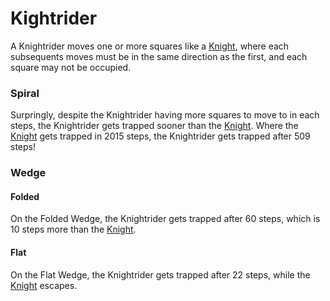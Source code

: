 # Kightrider

A Knightrider moves one or more squares like a [Knight](knight.html),
where each subsequents moves must be in the same direction as the
first, and each square may not be occupied.

### Spiral

Surpringly, despite the Knightrider having more squares to move to in
each steps, the Knightrider gets trapped sooner than the
[Knight](knight.html). Where the [Knight](knight.html) gets trapped
in 2015 steps, the Knightrider gets trapped after 509 steps!

### Wedge

#### Folded

On the Folded Wedge, the Knightrider gets trapped after 60 steps, which is
10 steps more than the [Knight](knight.html).

#### Flat

On the Flat Wedge, the Knightrider gets trapped after 22 steps, while
the [Knight](knight.html) escapes.
